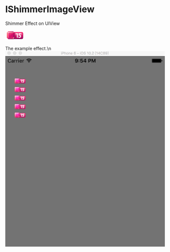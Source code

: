 # IShimmerImageView
Shimmer Effect on UIView

 ![image](https://github.com/IphoneCoder/IShimmerImageView/blob/master/IShimmerImageView/IShimmerImageView/1%402x.png)

 The example effect.\n
 ![image](https://github.com/IphoneCoder/IShimmerImageView/blob/master/IShimmerImageView/IShimmerImageView/shimmer.gif) 
